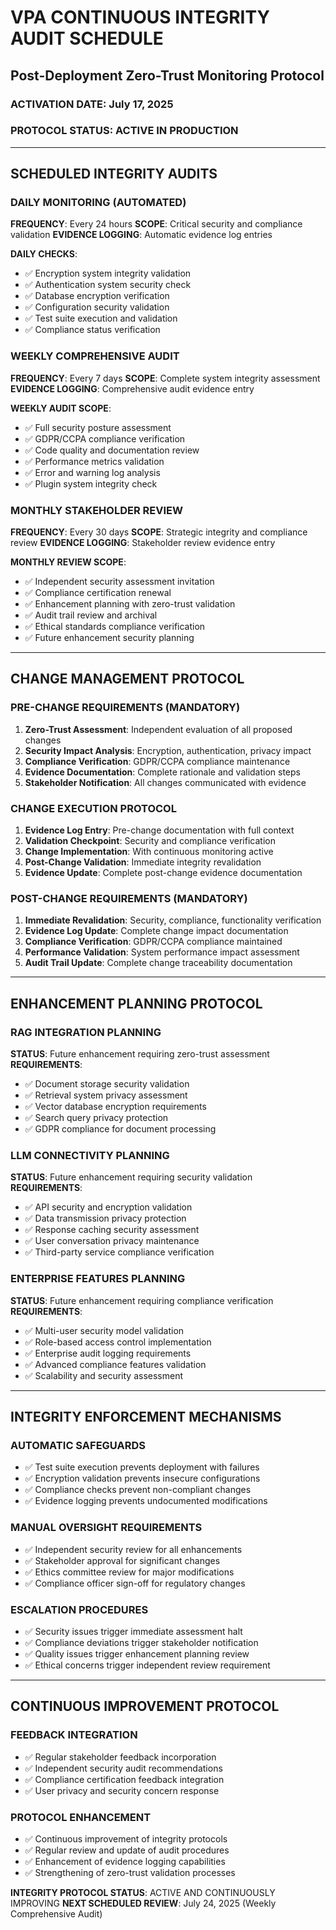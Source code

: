 # VPA CONTINUOUS INTEGRITY AUDIT SCHEDULE
## Post-Deployment Zero-Trust Monitoring Protocol

### ACTIVATION DATE: July 17, 2025
### PROTOCOL STATUS: ACTIVE IN PRODUCTION

---

## SCHEDULED INTEGRITY AUDITS

### DAILY MONITORING (AUTOMATED)
**FREQUENCY**: Every 24 hours
**SCOPE**: Critical security and compliance validation
**EVIDENCE LOGGING**: Automatic evidence log entries

**DAILY CHECKS**:
- ✅ Encryption system integrity validation
- ✅ Authentication system security check
- ✅ Database encryption verification
- ✅ Configuration security validation
- ✅ Test suite execution and validation
- ✅ Compliance status verification

### WEEKLY COMPREHENSIVE AUDIT
**FREQUENCY**: Every 7 days
**SCOPE**: Complete system integrity assessment
**EVIDENCE LOGGING**: Comprehensive audit evidence entry

**WEEKLY AUDIT SCOPE**:
- ✅ Full security posture assessment
- ✅ GDPR/CCPA compliance verification
- ✅ Code quality and documentation review
- ✅ Performance metrics validation
- ✅ Error and warning log analysis
- ✅ Plugin system integrity check

### MONTHLY STAKEHOLDER REVIEW
**FREQUENCY**: Every 30 days
**SCOPE**: Strategic integrity and compliance review
**EVIDENCE LOGGING**: Stakeholder review evidence entry

**MONTHLY REVIEW SCOPE**:
- ✅ Independent security assessment invitation
- ✅ Compliance certification renewal
- ✅ Enhancement planning with zero-trust validation
- ✅ Audit trail review and archival
- ✅ Ethical standards compliance verification
- ✅ Future enhancement security planning

---

## CHANGE MANAGEMENT PROTOCOL

### PRE-CHANGE REQUIREMENTS (MANDATORY)
1. **Zero-Trust Assessment**: Independent evaluation of all proposed changes
2. **Security Impact Analysis**: Encryption, authentication, privacy impact
3. **Compliance Verification**: GDPR/CCPA compliance maintenance
4. **Evidence Documentation**: Complete rationale and validation steps
5. **Stakeholder Notification**: All changes communicated with evidence

### CHANGE EXECUTION PROTOCOL
1. **Evidence Log Entry**: Pre-change documentation with full context
2. **Validation Checkpoint**: Security and compliance verification
3. **Change Implementation**: With continuous monitoring active
4. **Post-Change Validation**: Immediate integrity revalidation
5. **Evidence Update**: Complete post-change evidence documentation

### POST-CHANGE REQUIREMENTS (MANDATORY)
1. **Immediate Revalidation**: Security, compliance, functionality verification
2. **Evidence Log Update**: Complete change impact documentation
3. **Compliance Verification**: GDPR/CCPA compliance maintained
4. **Performance Validation**: System performance impact assessment
5. **Audit Trail Update**: Complete change traceability documentation

---

## ENHANCEMENT PLANNING PROTOCOL

### RAG INTEGRATION PLANNING
**STATUS**: Future enhancement requiring zero-trust assessment
**REQUIREMENTS**:
- ✅ Document storage security validation
- ✅ Retrieval system privacy assessment
- ✅ Vector database encryption requirements
- ✅ Search query privacy protection
- ✅ GDPR compliance for document processing

### LLM CONNECTIVITY PLANNING  
**STATUS**: Future enhancement requiring security validation
**REQUIREMENTS**:
- ✅ API security and encryption validation
- ✅ Data transmission privacy protection
- ✅ Response caching security assessment
- ✅ User conversation privacy maintenance
- ✅ Third-party service compliance verification

### ENTERPRISE FEATURES PLANNING
**STATUS**: Future enhancement requiring compliance verification
**REQUIREMENTS**:
- ✅ Multi-user security model validation
- ✅ Role-based access control implementation
- ✅ Enterprise audit logging requirements
- ✅ Advanced compliance features validation
- ✅ Scalability and security assessment

---

## INTEGRITY ENFORCEMENT MECHANISMS

### AUTOMATIC SAFEGUARDS
- ✅ Test suite execution prevents deployment with failures
- ✅ Encryption validation prevents insecure configurations
- ✅ Compliance checks prevent non-compliant changes
- ✅ Evidence logging prevents undocumented modifications

### MANUAL OVERSIGHT REQUIREMENTS
- ✅ Independent security review for all enhancements
- ✅ Stakeholder approval for significant changes
- ✅ Ethics committee review for major modifications
- ✅ Compliance officer sign-off for regulatory changes

### ESCALATION PROCEDURES
- ✅ Security issues trigger immediate assessment halt
- ✅ Compliance deviations trigger stakeholder notification
- ✅ Quality issues trigger enhancement planning review
- ✅ Ethical concerns trigger independent review requirement

---

## CONTINUOUS IMPROVEMENT PROTOCOL

### FEEDBACK INTEGRATION
- ✅ Regular stakeholder feedback incorporation
- ✅ Independent security audit recommendations
- ✅ Compliance certification feedback integration
- ✅ User privacy and security concern response

### PROTOCOL ENHANCEMENT
- ✅ Continuous improvement of integrity protocols
- ✅ Regular review and update of audit procedures
- ✅ Enhancement of evidence logging capabilities
- ✅ Strengthening of zero-trust validation processes

**INTEGRITY PROTOCOL STATUS**: ACTIVE AND CONTINUOUSLY IMPROVING
**NEXT SCHEDULED REVIEW**: July 24, 2025 (Weekly Comprehensive Audit)
